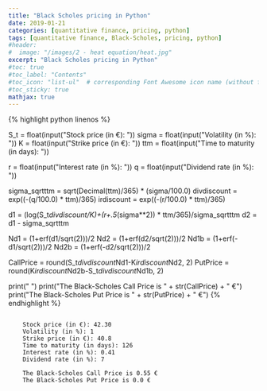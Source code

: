 ```yaml
---
title: "Black Scholes pricing in Python"
date: 2019-01-21
categories: [quantitative finance, pricing, python]
tags: [quantitative finance, Black-Scholes, pricing, python]
#header:
#  image: "/images/2 - heat equation/heat.jpg"
excerpt: "Black Scholes pricing in Python"
#toc: true
#toc_label: "Contents"
#toc_icon: "list-ul"  # corresponding Font Awesome icon name (without fa prefix
#toc_sticky: true
mathjax: true
---
```



{% highlight python linenos %}

S_t = float(input("Stock price (in €): "))
sigma = float(input("Volatility (in %): "))
K = float(input("Strike price (in €): "))
ttm = float(input("Time to maturity (in days): "))

r = float(input("Interest rate (in %): "))
q = float(input("Dividend rate (in %): "))

sigma_sqrtttm = sqrt(Decimal(ttm)/365) * (sigma/100.0)
divdiscount = exp((-(q/100.0) * ttm)/365)
irdiscount = exp((-(r/100.0) * ttm)/365)

d1 = (log(S_t*divdiscount/K)+(r+.5*(sigma**2)) * ttm/365)/sigma_sqrtttm
d2 = d1 - sigma_sqrtttm

Nd1 = (1+erf(d1/sqrt(2)))/2
Nd2 = (1+erf(d2/sqrt(2)))/2
Nd1b = (1+erf(-d1/sqrt(2)))/2
Nd2b = (1+erf(-d2/sqrt(2)))/2

CallPrice = round(S_t*divdiscount*Nd1-K*irdiscount*Nd2, 2)
PutPrice = round(K*irdiscount*Nd2b-S_t*divdiscount*Nd1b, 2)

print(" ")
print("The Black-Scholes Call Price is " + str(CallPrice) + " €")
print("The Black-Scholes Put Price is " + str(PutPrice) + " €")
{% endhighlight %}

```

    Stock price (in €): 42.30
    Volatility (in %): 1
    Strike price (in €): 40.8
    Time to maturity (in days): 126
    Interest rate (in %): 0.41
    Dividend rate (in %): 7

    The Black-Scholes Call Price is 0.55 €
    The Black-Scholes Put Price is 0.0 €
